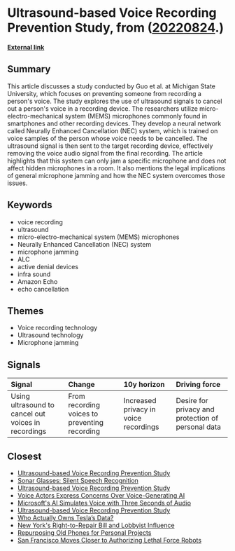 # __Ultrasound-based Voice Recording Prevention Study__, from ([20220824](https://kghosh.substack.com/p/20220824).)

__[External link](https://hackaday.com/2022/08/12/remove-a-speakers-voice-from-a-recording-using-ultrasound/)__



## Summary

This article discusses a study conducted by Guo et al. at Michigan State University, which focuses on preventing someone from recording a person's voice. The study explores the use of ultrasound signals to cancel out a person's voice in a recording device. The researchers utilize micro-electro-mechanical system (MEMS) microphones commonly found in smartphones and other recording devices. They develop a neural network called Neurally Enhanced Cancellation (NEC) system, which is trained on voice samples of the person whose voice needs to be cancelled. The ultrasound signal is then sent to the target recording device, effectively removing the voice audio signal from the final recording. The article highlights that this system can only jam a specific microphone and does not affect hidden microphones in a room. It also mentions the legal implications of general microphone jamming and how the NEC system overcomes those issues.

## Keywords

* voice recording
* ultrasound
* micro-electro-mechanical system (MEMS) microphones
* Neurally Enhanced Cancellation (NEC) system
* microphone jamming
* ALC
* active denial devices
* infra sound
* Amazon Echo
* echo cancellation

## Themes

* Voice recording technology
* Ultrasound technology
* Microphone jamming

## Signals

| Signal                                              | Change                                        | 10y horizon                           | Driving force                                      |
|:----------------------------------------------------|:----------------------------------------------|:--------------------------------------|:---------------------------------------------------|
| Using ultrasound to cancel out voices in recordings | From recording voices to preventing recording | Increased privacy in voice recordings | Desire for privacy and protection of personal data |

## Closest

* [Ultrasound-based Voice Recording Prevention Study](9c2ba0d61960b055646e246bf4727cd1)
* [Sonar Glasses: Silent Speech Recognition](ec5ddbc54cbf0686918bc273da8d97c3)
* [Ultrasound-based Voice Recording Prevention Study](9c2ba0d61960b055646e246bf4727cd1)
* [Voice Actors Express Concerns Over Voice-Generating AI](fdaa6ee397da0b1a689af2883ee8f2af)
* [Microsoft's AI Simulates Voice with Three Seconds of Audio](146bf2c4637290e20802f18dee14bbaf)
* [Ultrasound-based Voice Recording Prevention Study](9c2ba0d61960b055646e246bf4727cd1)
* [Who Actually Owns Tesla’s Data?](aa8144a7a9cdc5baa399df0daa112f75)
* [New York's Right-to-Repair Bill and Lobbyist Influence](c43f57be38bbfef16e25047b07cd9d5d)
* [Repurposing Old Phones for Personal Projects](40aa9f2abd08b4cefd81827111b64979)
* [San Francisco Moves Closer to Authorizing Lethal Force Robots](316320b3518ab6fd8e843b63fb74e62b)